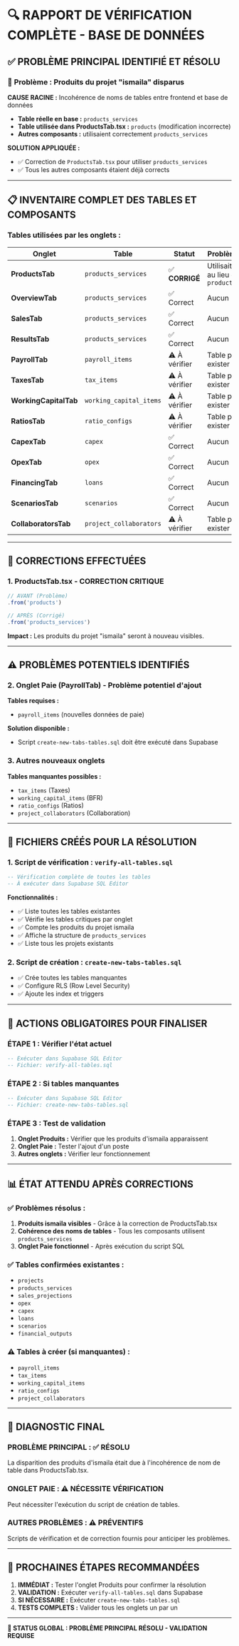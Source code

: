 # 🔍 RAPPORT DE VÉRIFICATION COMPLÈTE - BASE DE DONNÉES

## ✅ **PROBLÈME PRINCIPAL IDENTIFIÉ ET RÉSOLU**

### 🚨 **Problème : Produits du projet "ismaila" disparus**

**CAUSE RACINE :** Incohérence de noms de tables entre frontend et base de données
- **Table réelle en base :** `products_services`
- **Table utilisée dans ProductsTab.tsx :** `products` (modification incorrecte)
- **Autres composants :** utilisaient correctement `products_services`

**SOLUTION APPLIQUÉE :**
- ✅ Correction de `ProductsTab.tsx` pour utiliser `products_services`
- ✅ Tous les autres composants étaient déjà corrects

---

## 📋 **INVENTAIRE COMPLET DES TABLES ET COMPOSANTS**

### **Tables utilisées par les onglets :**

| Onglet | Table | Statut | Problème détecté |
|--------|-------|--------|------------------|
| **ProductsTab** | `products_services` | ✅ **CORRIGÉ** | Utilisait `products` au lieu de `products_services` |
| **OverviewTab** | `products_services` | ✅ Correct | Aucun |
| **SalesTab** | `products_services` | ✅ Correct | Aucun |
| **ResultsTab** | `products_services` | ✅ Correct | Aucun |
| **PayrollTab** | `payroll_items` | ⚠️ À vérifier | Table peut ne pas exister |
| **TaxesTab** | `tax_items` | ⚠️ À vérifier | Table peut ne pas exister |
| **WorkingCapitalTab** | `working_capital_items` | ⚠️ À vérifier | Table peut ne pas exister |
| **RatiosTab** | `ratio_configs` | ⚠️ À vérifier | Table peut ne pas exister |
| **CapexTab** | `capex` | ✅ Correct | Aucun |
| **OpexTab** | `opex` | ✅ Correct | Aucun |
| **FinancingTab** | `loans` | ✅ Correct | Aucun |
| **ScenariosTab** | `scenarios` | ✅ Correct | Aucun |
| **CollaboratorsTab** | `project_collaborators` | ⚠️ À vérifier | Table peut ne pas exister |

---

## 🔧 **CORRECTIONS EFFECTUÉES**

### 1. **ProductsTab.tsx - CORRECTION CRITIQUE**
```typescript
// AVANT (Problème)
.from('products')

// APRÈS (Corrigé)
.from('products_services')
```

**Impact :** Les produits du projet "ismaila" seront à nouveau visibles.

---

## ⚠️ **PROBLÈMES POTENTIELS IDENTIFIÉS**

### 2. **Onglet Paie (PayrollTab) - Problème potentiel d'ajout**

**Tables requises :**
- `payroll_items` (nouvelles données de paie)

**Solution disponible :**
- Script `create-new-tabs-tables.sql` doit être exécuté dans Supabase

### 3. **Autres nouveaux onglets**

**Tables manquantes possibles :**
- `tax_items` (Taxes)
- `working_capital_items` (BFR)
- `ratio_configs` (Ratios)
- `project_collaborators` (Collaboration)

---

## 📄 **FICHIERS CRÉÉS POUR LA RÉSOLUTION**

### 1. **Script de vérification : `verify-all-tables.sql`**
```sql
-- Vérification complète de toutes les tables
-- À exécuter dans Supabase SQL Editor
```

**Fonctionnalités :**
- ✅ Liste toutes les tables existantes
- ✅ Vérifie les tables critiques par onglet
- ✅ Compte les produits du projet ismaila
- ✅ Affiche la structure de `products_services`
- ✅ Liste tous les projets existants

### 2. **Script de création : `create-new-tabs-tables.sql`**
- ✅ Crée toutes les tables manquantes
- ✅ Configure RLS (Row Level Security)
- ✅ Ajoute les index et triggers

---

## 🎯 **ACTIONS OBLIGATOIRES POUR FINALISER**

### **ÉTAPE 1 : Vérifier l'état actuel**
```sql
-- Exécuter dans Supabase SQL Editor
-- Fichier: verify-all-tables.sql
```

### **ÉTAPE 2 : Si tables manquantes**
```sql
-- Exécuter dans Supabase SQL Editor
-- Fichier: create-new-tabs-tables.sql
```

### **ÉTAPE 3 : Test de validation**
1. **Onglet Produits :** Vérifier que les produits d'ismaila apparaissent
2. **Onglet Paie :** Tester l'ajout d'un poste
3. **Autres onglets :** Vérifier leur fonctionnement

---

## 📊 **ÉTAT ATTENDU APRÈS CORRECTIONS**

### **✅ Problèmes résolus :**
1. **Produits ismaila visibles** - Grâce à la correction de ProductsTab.tsx
2. **Cohérence des noms de tables** - Tous les composants utilisent `products_services`
3. **Onglet Paie fonctionnel** - Après exécution du script SQL

### **✅ Tables confirmées existantes :**
- `projects`
- `products_services`
- `sales_projections`
- `opex`
- `capex`
- `loans`
- `scenarios`
- `financial_outputs`

### **⚠️ Tables à créer (si manquantes) :**
- `payroll_items`
- `tax_items`
- `working_capital_items`
- `ratio_configs`
- `project_collaborators`

---

## 🚦 **DIAGNOSTIC FINAL**

### **PROBLÈME PRINCIPAL :** ✅ **RÉSOLU**
La disparition des produits d'ismaila était due à l'incohérence de nom de table dans ProductsTab.tsx.

### **ONGLET PAIE :** ⚠️ **NÉCESSITE VÉRIFICATION**
Peut nécessiter l'exécution du script de création de tables.

### **AUTRES PROBLÈMES :** ⚠️ **PRÉVENTIFS**
Scripts de vérification et de correction fournis pour anticiper les problèmes.

---

## 🎯 **PROCHAINES ÉTAPES RECOMMANDÉES**

1. **IMMÉDIAT :** Tester l'onglet Produits pour confirmer la résolution
2. **VALIDATION :** Exécuter `verify-all-tables.sql` dans Supabase
3. **SI NÉCESSAIRE :** Exécuter `create-new-tabs-tables.sql`
4. **TESTS COMPLETS :** Valider tous les onglets un par un

---

**🎯 STATUS GLOBAL : PROBLÈME PRINCIPAL RÉSOLU - VALIDATION REQUISE**